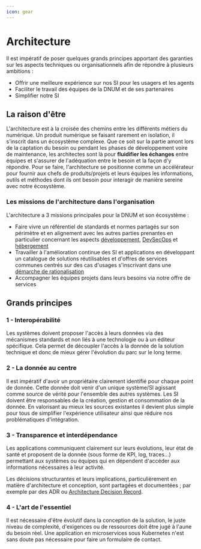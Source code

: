 ```yaml
---
icon: gear
---
```


# Architecture

Il est impératif de poser quelques grands principes apportant des garanties sur les aspects techniques ou organisationnels afin de répondre à plusieurs ambitions :

* Offrir une meilleure expérience sur nos SI pour les usagers et les agents
* Faciliter le travail des équipes de la DNUM et de ses partenaires
* Simplifier notre SI

## La raison d'être

L'architecture est à la croisée des chemins entre les différents métiers du numérique. Un produit numérique se faisant rarement en isolation, il s'inscrit dans un écosystème complexe. Que ce soit sur la partie amont lors de la captation du besoin ou pendant les phases de développement voire de maintenance, les architectes sont là pour **fluidifier les échanges** entre équipes et s'assurer de l'adéquation entre le besoin et la façon d'y répondre. Pour se faire, l'architecture se positionne comme un accélérateur pour fournir aux chefs de produits/projets et leurs équipes les informations, outils et méthodes dont ils ont besoin pour interagir de manière sereine avec notre écosystème.

### Les missions de l'architecture dans l'organisation

L'architecture a 3 missions principales pour la DNUM et son écosystème :

* Faire vivre un référentiel de standards et normes partagés sur son périmètre et en alignement avec les autres parties prenantes en particulier concernant les aspects [développement](../Developpement/), [DevSecOps](../DevSecOps/) et [hébergement](../Hebergement/)
* Travailler à l'amélioration continue des SI et applications en développant un catalogue de solutions réutilisables et d'offres de services communes centrés sur des cas d'usages s'inscrivant dans une [démarche de rationalisation](rationalisation.md)
* Accompagner les équipes projets dans leurs besoins via notre offre de services

## Grands principes

### 1 - Interopérabilité

Les systèmes doivent proposer l'accès à leurs données via des mécanismes standards et non liés à une technologie ou à un éditeur spécifique. Cela permet de découpler l'accès à la donnée de la solution technique et donc de mieux gérer l'évolution du parc sur le long terme.

### 2 - La donnée au centre

Il est impératif d'avoir un propriétaire clairement identifié pour chaque point de donnée. Cette donnée doit venir d'un unique système/SI agissant comme source de vérité pour l'ensemble des autres systèmes. Les SI doivent être responsables de la création, gestion et consommation de la donnée. En valorisant au mieux les sources existantes il devient plus simple pour tous de simplifier l'expérience utilisateur ainsi que réduire nos problématiques d'intégration.

### 3 - Transparence et interdépendance

Les applications communiquent clairement sur leurs évolutions, leur état de santé et proposent de la donnée (sous forme de KPI, log, traces...) permettant aux systèmes ou équipes qui en dépendent d'accéder aux informations nécessaires à leur activité.

Les décisions structurantes et leurs implications, particulièrement en matière d'architecture et conception, sont partagées et documentées ; par exemple par des ADR ou [Architecture Decision Record](https://adr.github.io/).

### 4 - L'art de l'essentiel

Il est nécessaire d'être évolutif dans la conception de la solution, le juste niveau de complexité, d'exigences ou de ressources doit être jugé à l'aune du besoin réel. Une application en microservices sous Kubernetes n'est sans doute pas nécessaire pour faire un formulaire de contact.
